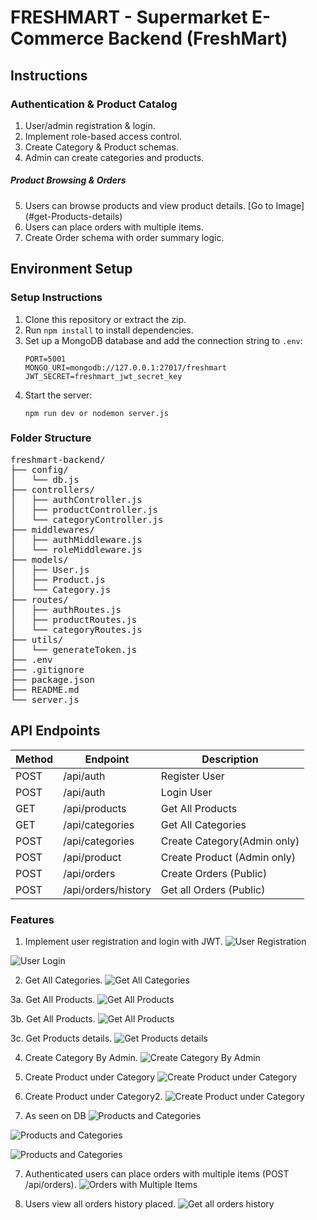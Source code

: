 # FRESHMART - Supermarket E-Commerce Backend (FreshMart) 
## Instructions
### Authentication & Product Catalog
1. User/admin registration & login.
2. Implement role-based access control.
3. Create Category & Product schemas.
4. Admin can create categories and products.
##### Product Browsing & Orders
5. Users can browse products and view product details. [Go to Image] (#get-Products-details)
6. Users can place orders with multiple items.
7. Create Order schema with order summary logic.

## Environment Setup
### Setup Instructions
1. Clone this repository or extract the zip.
2. Run `npm install` to install dependencies.
3. Set up a MongoDB database and add the connection string to `.env`:
   ```
   PORT=5001
   MONGO_URI=mongodb://127.0.0.1:27017/freshmart
   JWT_SECRET=freshmart_jwt_secret_key
   ```
4. Start the server:
   ```
   npm run dev or nodemon server.js
   ```

### Folder Structure
<pre>
freshmart-backend/
├── config/
│   └── db.js
├── controllers/
│   ├── authController.js
│   ├── productController.js
│   └── categoryController.js
├── middlewares/
│   ├── authMiddleware.js
│   └── roleMiddleware.js
├── models/
│   ├── User.js
│   ├── Product.js
│   └── Category.js
├── routes/
│   ├── authRoutes.js
│   ├── productRoutes.js
│   └── categoryRoutes.js
├── utils/
│   └── generateToken.js
├── .env
├── .gitignore
├── package.json
├── README.md
└── server.js
</pre>

## API Endpoints

| Method | Endpoint                     | Description                |
|--------|------------------------------|----------------------------|
| POST   | /api/auth                    | Register User              |
| POST   | /api/auth                    | Login User                 |
| GET    | /api/products                | Get All Products           |
| GET    | /api/categories              | Get All Categories         |
| POST   | /api/categories              | Create Category(Admin only)|
| POST   | /api/product                 | Create Product (Admin only)|
| POST   | /api/orders                  | Create Orders (Public)     |
| POST   | /api/orders/history          | Get all Orders (Public)    |

### Features
1. Implement user registration and login with JWT.
![User Registration](screenshots/register.png)

![User Login](screenshots/login.png)

2. Get All Categories.
![Get All Categories](screenshots/Get-all-categories(public).png)

3a. Get All Products.
![Get All Products](screenshots/Get-all-products.png)

3b. Get All Products.
![Get All Products](screenshots/Get-all-products2.png)

3c. Get Products details.
![Get Products details](screenshots/Get-products-details.png)

4. Create Category By Admin.
![Create Category By Admin](screenshots/create-category_byAdminOnly.png)

5. Create Product under Category
![Create Product under Category](screenshots/create-product-under_FruitsCategory.png)

6. Create Product under Category2.
![Create Product under Category](screenshots/create-product-undercategory.png)

6. As seen on DB
![Products and Categories](screenshots/categoriesDB.png)

![Products and Categories](screenshots/productsDB.png)

![Products and Categories](screenshots/productsDB2.png)

7. Authenticated users can place orders with multiple items (POST /api/orders).
![Orders with Multiple Items](screenshots/place-orders.png)

8. Users view all orders history placed.
![Get all orders history](screenshots/users-order-history.png)